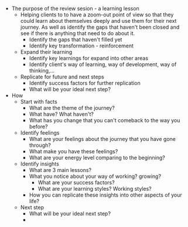 - The purpose of the review sesion - a learning lesson
    - Helping clients to to have a zoom-out point of view so that they could learn about themselves deeply and use them for their next journey. As well as identify the gaps that haven't been closed and see if there is anything that need to do about it.
        - Identify the gaps that haven't filled yet
        - Identify key transformation - reinforcement
    - Expand their learning
        - Identify key learnings for expand into other areas
        - Identify client's way of learning, way of development, way of thinking,...
    - Replicate for future and next steps
        - Identify success factors for further replication
        - What will be your ideal next step?
- How
    - Start with facts
        - What are the theme of the journey? 
        - What have? What haven't?
        - What has you change that you can't comeback to the way you before?
    - Identify feelings
        - What are your feelings about the journey that you have gone through?
        - What make you have these feelings?
        - What are your energy level comparing to the beginning?
    - Identify insights
        - What are 3 main lessons?
        - What you notice about your way of working? growing?
            - What are your success factors? 
            - What are your learning styles? Working styles?
        - How you can replicate these insights into other aspects of your life?
    - Next step
        - What will be your ideal next step?
        - 
